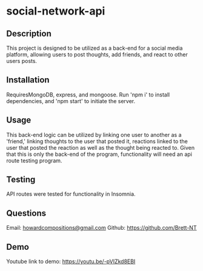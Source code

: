 # social-network-api

## Description
This project is designed to be utilized as a back-end for a social media platform, allowing users to post thoughts, add friends, and react to other users posts.

## Installation
RequiresMongoDB, express, and mongoose. Run 'npm i' to install dependencies, and 'npm start' to initiate the server.

## Usage
This back-end logic can be utilized by linking one user to another as a 'friend,' linking thoughts to the user that posted it, reactions linked to the user that posted the reaction as well as the thought being reacted to. Given that this is only the back-end of the program, functionality will need an api route testing program.

## Testing
API routes were tested for functionality in Insomnia.

## Questions
Email: howardcompositions@gmail.com
Github: https://github.com/Brett-NT

## Demo
Youtube link to demo: https://youtu.be/-pVIZkd8EBI
